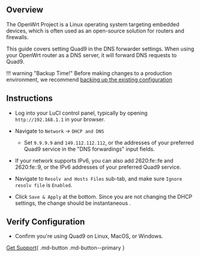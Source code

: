## Overview

The OpenWrt Project is a Linux operating system targeting embedded devices, which is often used as an open-source solution for routers and firewalls.

This guide covers setting Quad9 in the DNS forwarder settings. When using your OpenWrt router as a DNS server, it will forward DNS requests to Quad9.

!!! warning "Backup Time!"
    Before making changes to a production environment, we recommend [backing up the existing configuration](https://openwrt.org/docs/guide-user/troubleshooting/backup_restore)

## Instructions

* Log into your LuCI control panel, typically by opening `http://192.168.1.1` in your browser.

* Navigate to `Network` -> `DHCP and DNS`
    * Set `9.9.9.9` and `149.112.112.112`, or the addresses of your preferred Quad9 service in the "DNS forwardings" input fields.

* If your network supports IPv6, you can also add 2620:fe::fe and 2620:fe::9, or the IPv6 addresses of your preferred Quad9 service.

* Navigate to `Resolv and Hosts Files` sub-tab, and make sure `Ignore resolv file` is `Enabled`.

* Click `Save & Apply` at the bottom. Since you are not changing the DHCP settings, the change should be instantaneous .

## Verify Configuration

* Confirm you're using Quad9 on Linux, MacOS, or Windows.

[Get Support](https://quad9.net/support/contact){ .md-button .md-button--primary }
